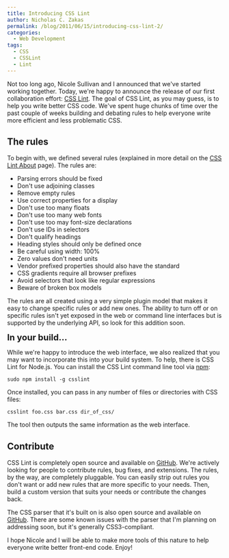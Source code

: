 ```yaml
---
title: Introducing CSS Lint
author: Nicholas C. Zakas
permalink: /blog/2011/06/15/introducing-css-lint-2/
categories:
  - Web Development
tags:
  - CSS
  - CSSLint
  - Lint
---
```

Not too long ago, Nicole Sullivan and I announced that we've started working together. Today, we're happy to announce the release of our first collaboration effort: [CSS Lint][1]. The goal of CSS Lint, as you may guess, is to help you write better CSS code. We've spent huge chunks of time over the past couple of weeks building and debating rules to help everyone write more efficient and less problematic CSS.

## The rules

To begin with, we defined several rules (explained in more detail on the [CSS Lint About][2] page). The rules are:

  * Parsing errors should be fixed
  * Don't use adjoining classes
  * Remove empty rules
  * Use correct properties for a display
  * Don't use too many floats
  * Don't use too many web fonts
  * Don't use too may font-size declarations
  * Don't use IDs in selectors
  * Don't qualify headings
  * Heading styles should only be defined once
  * Be careful using width: 100%
  * Zero values don't need units
  * Vendor prefixed properties should also have the standard
  * CSS gradients require all browser prefixes
  * Avoid selectors that look like regular expressions
  * Beware of broken box models

The rules are all created using a very simple plugin model that makes it easy to change specific rules or add new ones. The ability to turn off or on specific rules isn't yet exposed in the web or command line interfaces but is supported by the underlying API, so look for this addition soon.

<span style="font-size: 20px; font-weight: bold;">In your build&#8230;</span>

While we're happy to introduce the web interface, we also realized that you may want to incorporate this into your build system. To help, there is CSS Lint for Node.js. You can install the CSS Lint command line tool via [npm][3]:

    sudo npm install -g csslint

Once installed, you can pass in any number of files or directories with CSS files:

    csslint foo.css bar.css dir_of_css/

The tool then outputs the same information as the web interface.

## Contribute

CSS Lint is completely open source and available on [GitHub][4]. We're actively looking for people to contribute rules, bug fixes, and extensions. The rules, by the way, are completely pluggable. You can easily strip out rules you don't want or add new rules that are more specific to your needs. Then, build a custom version that suits your needs or contribute the changes back.

The CSS parser that it's built on is also open source and available on [GitHub][5]. There are some known issues with the parser that I'm planning on addressing soon, but it's generally CSS3-compliant.

I hope Nicole and I will be able to make more tools of this nature to help everyone write better front-end code. Enjoy!

 [1]: http://csslint.net
 [2]: http://csslint.net/about.html
 [3]: http://npmjs.org
 [4]: http://github.com/stubbornella/csslint
 [5]: http://github.com/nzakas/parser-lib
